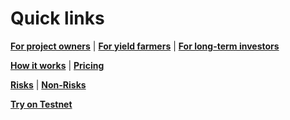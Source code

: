 # Quick links

**[For project owners](why-should-i-use-coliquidity.md#why-should-i-use-coliquidity-as-a-project-owner)** | **[For yield farmers](why-should-i-use-coliquidity.md#why-should-i-use-coliquidity-as-a-yield-farmer)** | **[For long-term investors](why-should-i-use-coliquidity.md#why-should-i-use-coliquidity-as-a-long-term-investor)**

**[How it works](how-it-works.md)** | **[Pricing](pricing.md)**

**[Risks](risks.md#what-are-the-risks)** | **[Non-Risks](risks.md#what-are-the-non-risks)**

**[Try on Testnet](FAQ.md#can-i-try-coliquidity-on-testnet)**
